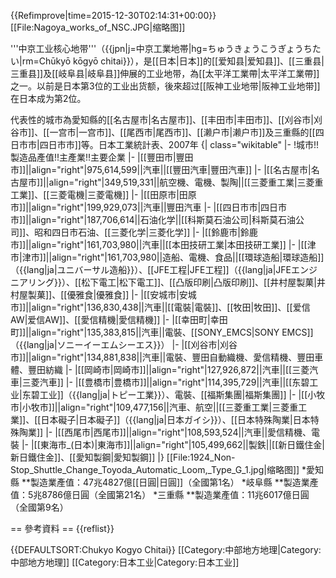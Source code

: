 {{Refimprove|time=2015-12-30T02:14:31+00:00}}
[[File:Nagoya_works_of_NSC.JPG|缩略图]]

'''中京工业核心地带'''（{{jpn|j=中京工業地帯|hg=ちゅうきょうこうぎょうちたい|rm=Chūkyō kōgyō chitai}}），是[[日本|日本]]的[[爱知县|爱知县]]、[[三重县|三重县]]及[[岐阜县|岐阜县]]伸展的工业地带，為[[太平洋工業帶|太平洋工業帶]]之一。以前是日本第3位的工业出货额，後來超过[[阪神工业地带|阪神工业地带]]在日本成为第2位。

代表性的城市為愛知縣的[[名古屋市|名古屋市]]、[[丰田市|丰田市]]、[[刈谷市|刈谷市]]、[[一宫市|一宫市]]、[[尾西市|尾西市]]、[[濑户市|濑户市]]及三重縣的[[四日市市|四日市市]]等。<ref>日本工業統計表、2007年</ref>
{| class="wikitable"
|-
!城市!!製造品產值!!主產業!!主要企業
|-
|[[豐田市|豐田市]]||align="right"|975,614,599||汽車||[[豐田汽車|豐田汽車]]
|-
|[[名古屋市|名古屋市]]||align="right"|349,519,331||航空機、電機、製陶||[[三菱重工業|三菱重工業]]、[[三菱電機|三菱電機]]
|-
|[[田原市|田原市]]||align="right"|199,929,073||汽車||豐田汽車
|-
|[[四日市市|四日市市]]||align="right"|187,706,614||石油化学||[[科斯莫石油公司|科斯莫石油公司]]、昭和四日市石油、[[三菱化学|三菱化学]]
|-
|[[鈴鹿市|鈴鹿市]]||align="right"|161,703,980||汽車||[[本田技研工業|本田技研工業]]
|-
|[[津市|津市]]||align="right"|161,703,980||造船、電機、食品||[[環球造船|環球造船]]（{{lang|ja|ユニバーサル造船}}）、[[JFE工程|JFE工程]]（{{lang|ja|JFEエンジニアリング}}）、[[松下電工|松下電工]]、[[凸版印刷|凸版印刷]]、[[井村屋製菓|井村屋製菓]]、[[優雅食|優雅食]]
|- 
|[[安城市|安城市]]||align="right"|136,830,438||汽車||[[電裝|電裝]]、[[牧田|牧田]]、[[爱信AW|爱信AW]]、[[愛信精機|愛信精機]]
|-
|[[幸田町|幸田町]]||align="right"|135,383,815||汽車||電裝、[[SONY_EMCS|SONY EMCS]]（{{lang|ja|ソニーイーエムシーエス}}）
|-
|[[刈谷市|刈谷市]]||align="right"|134,881,838||汽車||電裝、豐田自動織機、愛信精機、豐田車體、豐田紡織
|-
|[[岡崎市|岡崎市]]||align="right"|127,926,872||汽車||[[三菱汽車|三菱汽車]]
|-
|[[豊橋市|豊橋市]]||align="right"|114,395,729||汽車||[[东碧工业|东碧工业]]（{{lang|ja|トピー工業}}）、電裝、[[福斯集團|福斯集團]]
|-
|[[小牧市|小牧市]]||align="right"|109,477,156||汽車、航空||[[三菱重工業|三菱重工業]]、[[日本礙子|日本礙子]]（{{lang|ja|日本ガイシ}}）、[[日本特殊陶業|日本特殊陶業]]
|-
|[[西尾市|西尾市]]||align="right"|108,593,524||汽車||愛信精機、電裝
|-
|[[東海市_(日本)|東海市]]||align="right"|105,499,662||製鉄||[[新日鐵住金|新日鐵住金]]、[[愛知製鋼|愛知製鋼]]
|}
[[File:1924_Non-Stop_Shuttle_Change_Toyoda_Automatic_Loom,_Type_G_1.jpg|缩略图]]
*愛知縣
**製造業產值：47兆4827億[[日圓|日圓]]（全國第1名）
*岐阜縣
**製造業產值：5兆8786億日圓（全國第21名）
*三重縣
**製造業產值：11兆6017億日圓（全國第9名）

== 參考資料 ==
{{reflist}}

{{DEFAULTSORT:Chukyo Kogyo Chitai}}
[[Category:中部地方地理|Category:中部地方地理]]
[[Category:日本工业|Category:日本工业]]